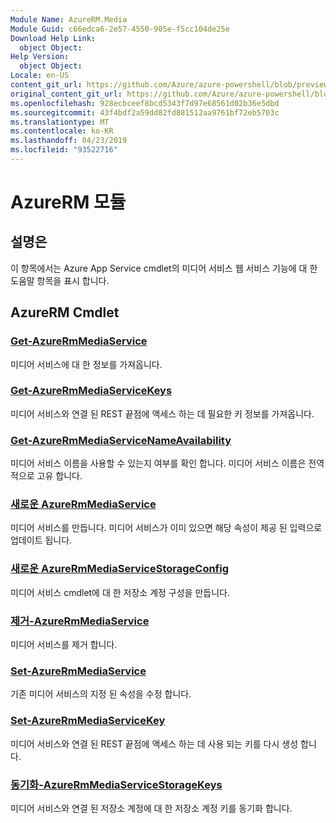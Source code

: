 ```yaml
---
Module Name: AzureRM.Media
Module Guid: c66edca6-2e57-4550-905e-f5cc104de25e
Download Help Link:
  object Object: 
Help Version:
  object Object: 
Locale: en-US
content_git_url: https://github.com/Azure/azure-powershell/blob/preview/src/ResourceManager/Media/Commands.Media/help/AzureRM.Media.md
original_content_git_url: https://github.com/Azure/azure-powershell/blob/preview/src/ResourceManager/Media/Commands.Media/help/AzureRM.Media.md
ms.openlocfilehash: 928ecbceef8bcd5343f7d97e68561d02b36e5dbd
ms.sourcegitcommit: 43f4bdf2a59dd82fd881512aa9761bf72eb5703c
ms.translationtype: MT
ms.contentlocale: ko-KR
ms.lasthandoff: 04/23/2019
ms.locfileid: "93522716"
---
```

# AzureRM 모듈
## 설명은
이 항목에서는 Azure App Service cmdlet의 미디어 서비스 웹 서비스 기능에 대 한 도움말 항목을 표시 합니다.

## AzureRM Cmdlet
### [Get-AzureRmMediaService](Get-AzureRmMediaService.md)
미디어 서비스에 대 한 정보를 가져옵니다.

### [Get-AzureRmMediaServiceKeys](Get-AzureRmMediaServiceKeys.md)
미디어 서비스와 연결 된 REST 끝점에 액세스 하는 데 필요한 키 정보를 가져옵니다.

### [Get-AzureRmMediaServiceNameAvailability](Get-AzureRmMediaServiceNameAvailability.md)
미디어 서비스 이름을 사용할 수 있는지 여부를 확인 합니다.
미디어 서비스 이름은 전역적으로 고유 합니다.

### [새로운 AzureRmMediaService](New-AzureRmMediaService.md)
미디어 서비스를 만듭니다. 미디어 서비스가 이미 있으면 해당 속성이 제공 된 입력으로 업데이트 됩니다.

### [새로운 AzureRmMediaServiceStorageConfig](New-AzureRmMediaServiceStorageConfig.md)
미디어 서비스 cmdlet에 대 한 저장소 계정 구성을 만듭니다.

### [제거-AzureRmMediaService](Remove-AzureRmMediaService.md)
미디어 서비스를 제거 합니다.

### [Set-AzureRmMediaService](Set-AzureRmMediaService.md)
기존 미디어 서비스의 지정 된 속성을 수정 합니다.

### [Set-AzureRmMediaServiceKey](Set-AzureRmMediaServiceKey.md)
미디어 서비스와 연결 된 REST 끝점에 액세스 하는 데 사용 되는 키를 다시 생성 합니다.

### [동기화-AzureRmMediaServiceStorageKeys](Sync-AzureRmMediaServiceStorageKeys.md)
미디어 서비스와 연결 된 저장소 계정에 대 한 저장소 계정 키를 동기화 합니다.


